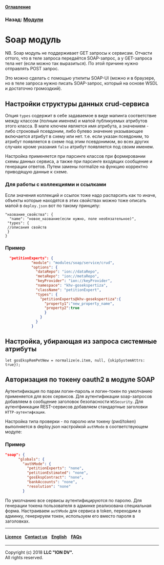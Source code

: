#### [Оглавление](/docs/ru/index.md)

### Назад: [Модули](/docs/ru/3_modules_description/modules.md)

# Soap модуль

NB. Soap модуль не поддерживает GET запросы к сервисам. 
Отчасти оттого, что в теле запроса передаётся SOAP-запрос, а у GET-запроса тела нет (если можно так выразиться). По этой причине нужно отправлять POST запрос. 

Это можно сделать с помощью утилиты SOAP-UI (можно и в браузере, но в теле запроса нужно писать SOAP-запрос, который на основе WSDL и достаточно громоздкий).


## Настройки структуры данных crud-сервиса

Опция `types` содержит в себе задаваемое в виде мапинга соответствие между классом (полным именем) и мапой публикуемых атрибутов этого класса. В мапе ключем является имя атрибута, а значением - либо строковый псевдоним, либо булево значение указывающее включается атрибут в схему или нет. т.е. если указан псевдоним, то атрибут появляется в схеме под этим псевдонимом, во всех других случаях кроме указания `false` атрибут появляется под своим именем.

Настройка применяется при парсинге классов при формировании схемы данных сервиса, а также при парсинге входящих сообщение и генерации ответов. Путем замены normalize на функцию корректно приводящую данные к схеме.

### Для работы с коллекциями и ссылками

Если значения коллекций и ссылок тоже надо распарсить как то иначе, объекты которые находятся в этих свойствах можно тоже описать мапой в `deploy.json` вот по такому принципу:

```
"название_свойства": {
  "name": "новое_название(если нужно, поле необязательное)",
 "types": {
 //описания свойств
 }
}
```

### Пример

```json
  "petitionExperts": {
            "module": "modules/soap/service/crud",
            "options": {
              "dataRepo": "ion://dataRepo",
              "metaRepo": "ion://metaRepo",
              "keyProvider": "ion://keyProvider",
              "namespace": "khv-gosekspertiza",
              "className": "petitionExpert",
              "types": {
                "petitionExperts@khv-gosekspertiza":{
                  "property1":"new_property_name",
                  "property2":true
                  }
                }
              }
            }
```
## Настройка, убирающая из запроса системные атрибуты

```
let gosEkspRemPetNew = normalize(e.item, null, {skipSystemAttrs: true});
```

## Авторизация по токену oauth2 в модуле SOAP

Аутентификация по парам логин-пароль и логин-токен по умолчанию применяется для всех сервисов. Для аутентификации soap-запросов добавляем в сообщение заголовок безопасности `WSSecurity`. Для аутентфиикации REST-сервисов добавляем стандартные заголовки `HTTP-аутентифкации`.

Настройка типа проверки - по паролю или токену (pwd/token) выполняется в deploy.json настройкой `authMode` в соответствующем модуле:

### Пример

```json
"soap": {
      "globals": {
        "authMode": {
          "petitionExperts": "none",
          "petitionEstimated": "none",
          "gosEkspContract": "none",
          "bankAccounts": "none",
          "resolution": "none"
        }
```

По умолчанию все сервисы аутентифицируются по паролю. Для генерации токена пользователя в админке реализована специальная форма. Настраиваем `authMode` для сервиса в token, переходим в админку, генерируем токен, используем его вместо пароля в заголовках.

--------------------------------------------------------------------------  


 #### [Licence](/LICENSE)&ensp;  [Contact us](https://iondv.ru/index.html) &ensp;  [English](/docs/en/3_modules_description/soap.md) &ensp; [FAQs](/faqs.md)  <div><img src="https://mc.iondv.com/watch/local/docs/framework" style="position:absolute; left:-9999px;" height=1 width=1 alt="iondv metrics"></div>         



--------------------------------------------------------------------------  

Copyright (c) 2018 **LLC "ION DV".**   
All rights reserved. 